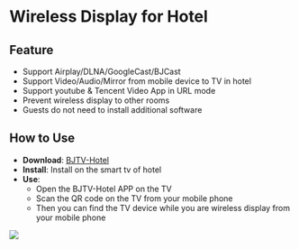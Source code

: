# Wireless Display for Hotel

## Feature

* Support Airplay/DLNA/GoogleCast/BJCast
* Support Video/Audio/Mirror from mobile device to TV in hotel
* Support youtube & Tencent Video App in URL mode
* Prevent wireless display  to other rooms
* Guests do not need to install additional software

## How to Use

* **Download**: [BJTV-Hotel](https://github.com/WirelessPresentation/WirelessDisplay/releases/download/TV-Hotel/BJTV-Hotel-1.0.31.2-release.apk)
* **Install**:  Install on the smart tv of hotel
* **Use**: 
  * Open the BJTV-Hotel APP on the TV
  * Scan the QR code on the TV from your mobile phone
  * Then you can find the TV device while you are wireless display from your mobile phone



![](https://github.com/WirelessPresentation/WirelessDisplay/blob/main/zimg/BJTV-Hotel.png)
